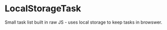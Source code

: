 # LocalStorageTask
Small task list built in raw JS - uses local storage to keep tasks in browswer. 
